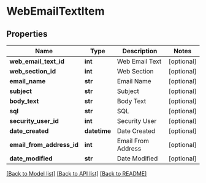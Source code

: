 # WebEmailTextItem

## Properties
Name | Type | Description | Notes
------------ | ------------- | ------------- | -------------
**web_email_text_id** | **int** | Web Email Text | [optional] 
**web_section_id** | **int** | Web Section | [optional] 
**email_name** | **str** | Email Name | [optional] 
**subject** | **str** | Subject | [optional] 
**body_text** | **str** | Body Text | [optional] 
**sql** | **str** | SQL | [optional] 
**security_user_id** | **int** | Security User | [optional] 
**date_created** | **datetime** | Date Created | [optional] 
**email_from_address_id** | **int** | Email From Address | [optional] 
**date_modified** | **str** | Date Modified | [optional] 

[[Back to Model list]](../README.md#documentation-for-models) [[Back to API list]](../README.md#documentation-for-api-endpoints) [[Back to README]](../README.md)


